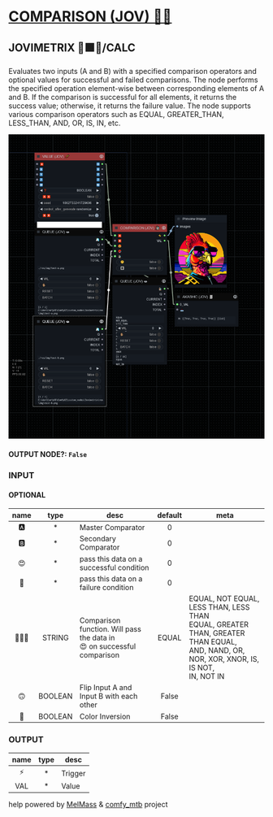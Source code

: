# [COMPARISON (JOV) 🕵🏽](https://github.com/Amorano/Jovimetrix-examples/blob/master/node/COMPARISON/COMPARISON.md)

## JOVIMETRIX 🔺🟩🔵/CALC

Evaluates two inputs (A and B) with a specified comparison operators and optional values for successful and failed comparisons. The node performs the specified operation element-wise between corresponding elements of A and B. If the comparison is successful for all elements, it returns the success value; otherwise, it returns the failure value. The node supports various comparison operators such as EQUAL, GREATER_THAN, LESS_THAN, AND, OR, IS, IN, etc.

![COMPARISON](https://raw.githubusercontent.com/Amorano/Jovimetrix-examples/master/node/COMPARISON/COMPARISON.png)

#### OUTPUT NODE?: `False`

### INPUT

#### OPTIONAL

name | type | desc | default | meta
:---:|:---:|---|:---:|---
🅰️  |  *  | Master Comparator | 0 | 
🅱️  |  *  | Secondary Comparator | 0 | 
😍  |  *  | pass this data on a successful condition | 0 | 
🥵  |  *  | pass this data on a failure condition | 0 | 
🕵🏽‍♀️  |  STRING  | Comparison function. Will pass the data in<br>😍 on successful comparison | EQUAL | EQUAL, NOT EQUAL, LESS THAN, LESS THAN<br>EQUAL, GREATER THAN, GREATER THAN EQUAL,<br>AND, NAND, OR, NOR, XOR, XNOR, IS, IS NOT,<br>IN, NOT IN
🙃  |  BOOLEAN  | Flip Input A and Input B with each other | False | 
🔳  |  BOOLEAN  | Color Inversion | False | 

### OUTPUT

name | type | desc
:---:|:---:|---
⚡  |  *  | Trigger 
VAL  |  *  | Value 

help powered by [MelMass](https://github.com/melMass) & [comfy_mtb](https://github.com/melMass/comfy_mtb) project